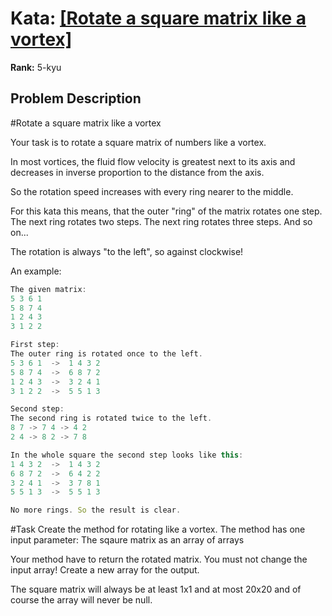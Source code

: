 # Kata: [\[Rotate a square matrix like a vortex\]](https://www.codewars.com/kata/58d3cf477a4ea9bb2f000103)

**Rank:** 5-kyu

## Problem Description
#Rotate a square matrix like a vortex

Your task is to rotate a square matrix of numbers like a vortex.

In most vortices, the fluid flow velocity is greatest next to its axis and decreases in inverse proportion to the distance from the axis.

So the rotation speed increases with every ring nearer to the middle.

For this kata this means, that the outer "ring" of the matrix rotates one step. The next ring rotates two steps. The next ring rotates three steps. And so on...

The rotation is always "to the left", so against clockwise!

An example:

```javascript
The given matrix:
5 3 6 1
5 8 7 4
1 2 4 3
3 1 2 2

First step:
The outer ring is rotated once to the left.
5 3 6 1  ->  1 4 3 2
5 8 7 4  ->  6 8 7 2
1 2 4 3  ->  3 2 4 1
3 1 2 2  ->  5 5 1 3

Second step:
The second ring is rotated twice to the left.
8 7 -> 7 4 -> 4 2
2 4 -> 8 2 -> 7 8 

In the whole square the second step looks like this:
1 4 3 2  ->  1 4 3 2
6 8 7 2  ->  6 4 2 2
3 2 4 1  ->  3 7 8 1
5 5 1 3  ->  5 5 1 3

No more rings. So the result is clear.
```

#Task Create the method for rotating like a vortex. The method has one input parameter:
The sqaure matrix as an array of arrays

Your method have to return the rotated matrix. You must not change the input array! Create a new array for the output.

The square matrix will always be at least 1x1 and at most 20x20 and of course the array will never be null.
